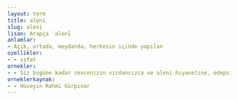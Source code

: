 ```yaml
---
layout: term
title: aleni
slug: aleni
lisan: Arapça ʿalenī
anlamlar:
- Açık, ortada, meydanda, herkesin içinde yapılan
ozellikler:
- - sıfat
ornekler:
- - Siz bugüne kadar zevcenizin vicdansızca ve aleni hıyanetine, edepsizliğine tahammül ettiniz.
orneklerkaynak:
- - Hüseyin Rahmi Gürpınar
---
```

